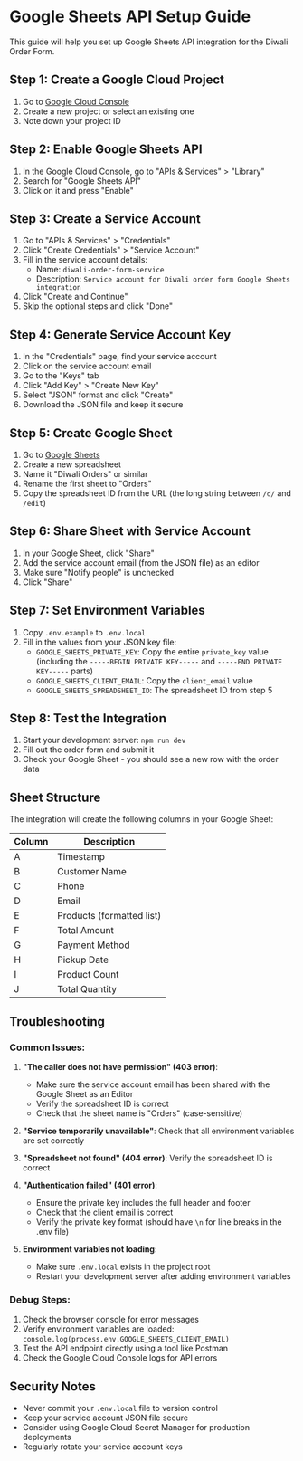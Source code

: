 # Google Sheets API Setup Guide

This guide will help you set up Google Sheets API integration for the Diwali Order Form.

## Step 1: Create a Google Cloud Project

1. Go to [Google Cloud Console](https://console.cloud.google.com/)
2. Create a new project or select an existing one
3. Note down your project ID

## Step 2: Enable Google Sheets API

1. In the Google Cloud Console, go to "APIs & Services" > "Library"
2. Search for "Google Sheets API"
3. Click on it and press "Enable"

## Step 3: Create a Service Account

1. Go to "APIs & Services" > "Credentials"
2. Click "Create Credentials" > "Service Account"
3. Fill in the service account details:
   - Name: `diwali-order-form-service`
   - Description: `Service account for Diwali order form Google Sheets integration`
4. Click "Create and Continue"
5. Skip the optional steps and click "Done"

## Step 4: Generate Service Account Key

1. In the "Credentials" page, find your service account
2. Click on the service account email
3. Go to the "Keys" tab
4. Click "Add Key" > "Create New Key"
5. Select "JSON" format and click "Create"
6. Download the JSON file and keep it secure

## Step 5: Create Google Sheet

1. Go to [Google Sheets](https://sheets.google.com/)
2. Create a new spreadsheet
3. Name it "Diwali Orders" or similar
4. Rename the first sheet to "Orders"
5. Copy the spreadsheet ID from the URL (the long string between `/d/` and `/edit`)

## Step 6: Share Sheet with Service Account

1. In your Google Sheet, click "Share"
2. Add the service account email (from the JSON file) as an editor
3. Make sure "Notify people" is unchecked
4. Click "Share"

## Step 7: Set Environment Variables

1. Copy `.env.example` to `.env.local`
2. Fill in the values from your JSON key file:
   - `GOOGLE_SHEETS_PRIVATE_KEY`: Copy the entire `private_key` value (including the `-----BEGIN PRIVATE KEY-----` and `-----END PRIVATE KEY-----` parts)
   - `GOOGLE_SHEETS_CLIENT_EMAIL`: Copy the `client_email` value
   - `GOOGLE_SHEETS_SPREADSHEET_ID`: The spreadsheet ID from step 5

## Step 8: Test the Integration

1. Start your development server: `npm run dev`
2. Fill out the order form and submit it
3. Check your Google Sheet - you should see a new row with the order data

## Sheet Structure

The integration will create the following columns in your Google Sheet:

| Column | Description |
|--------|-------------|
| A | Timestamp |
| B | Customer Name |
| C | Phone |
| D | Email |
| E | Products (formatted list) |
| F | Total Amount |
| G | Payment Method |
| H | Pickup Date |
| I | Product Count |
| J | Total Quantity |

## Troubleshooting

### Common Issues:

1. **"The caller does not have permission" (403 error)**: 
   - Make sure the service account email has been shared with the Google Sheet as an Editor
   - Verify the spreadsheet ID is correct
   - Check that the sheet name is "Orders" (case-sensitive)

2. **"Service temporarily unavailable"**: Check that all environment variables are set correctly

3. **"Spreadsheet not found" (404 error)**: Verify the spreadsheet ID is correct

4. **"Authentication failed" (401 error)**: 
   - Ensure the private key includes the full header and footer
   - Check that the client email is correct
   - Verify the private key format (should have `\n` for line breaks in the .env file)

5. **Environment variables not loading**: 
   - Make sure `.env.local` exists in the project root
   - Restart your development server after adding environment variables

### Debug Steps:

1. Check the browser console for error messages
2. Verify environment variables are loaded: `console.log(process.env.GOOGLE_SHEETS_CLIENT_EMAIL)`
3. Test the API endpoint directly using a tool like Postman
4. Check the Google Cloud Console logs for API errors

## Security Notes

- Never commit your `.env.local` file to version control
- Keep your service account JSON file secure
- Consider using Google Cloud Secret Manager for production deployments
- Regularly rotate your service account keys